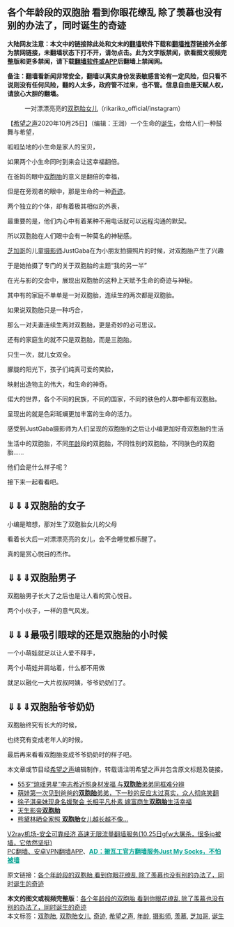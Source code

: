  <h2>各个年龄段的双胞胎 看到你眼花缭乱 除了羡慕也没有别的办法了，同时诞生的奇迹</h2> <p class="notice"><b>大陆网友注意：本文中的链接除此处和文末的<a href="https://github.com/bannedbook/fanqiang" >翻墙</a>软件下载和<a href="https://github.com/killgcd/justmysocks/blob/master/README.md">翻墙推荐</a>链接外全部为禁网链接，未翻墙状态下打不开，请勿点击。此为文字版禁闻，欲看图文视频完整版和更多禁闻，请下载<a href="https://github.com/bannedbook/fanqiang">翻墙软件或APP</a>后翻墙上禁闻网。</p><p>备注：翻墙看新闻非常安全，翻墙以真实身份发表敏感言论有一定风险，但只看不说则没有任何风险，翻的人太多，政府管不过来，也不管。信息自由是天赋人权，请放心大胆的翻墙。</b></p>  <div class="entry"> <figure><figcaption>一对漂漂亮亮的<a href="https://www.bannedbook.org/bnews/tag/%E5%8F%8C%E8%83%9E%E8%83%8E%E5%A5%B3%E5%84%BF/" class="st_tag internal_tag" rel="tag" title="标签 双胞胎女儿 下的日志">双胞胎女儿</a>（rikariko_official/instagram）</figcaption></figure> <p>【<span class='wp_keywordlink_affiliate'><a href="https://www.soundofhope.org" title="希望之声" target="_blank">希望之声</a></span>2020年10月25日】（编辑：王润）一个生命的<a href="https://www.bannedbook.org/bnews/tag/%E8%AF%9E%E7%94%9F/" class="st_tag internal_tag" rel="tag" title="标签 诞生 下的日志">诞生</a>，会给人们一种鼓舞与希望，</p> <p>呱呱坠地的小生命是家人的宝贝，</p> <p>如果两个小生命同时到来会让这幸福翻倍。</p> <p>在爸妈的眼中<a href="https://www.bannedbook.org/bnews/tag/%e5%8f%8c%e8%83%9e%e8%83%8e/" class="st_tag internal_tag" rel="tag" title="标签 双胞胎 下的日志">双胞胎</a>的意义是翻倍的幸福，</p> <p>但是在旁观者的眼中，那是生命的一种<a href="https://www.bannedbook.org/bnews/tag/%e5%a5%87%e8%bf%b9/" class="st_tag internal_tag" rel="tag" title="标签 奇迹 下的日志">奇迹</a>。</p> <p></p> <p>两个独立的个体，却有着极其相似的外表，</p> <p>最重要的是，他们内心中有着某种不用电话就可以远程沟通的默契。</p> <p>所以双胞胎在人们眼中会有一种莫名的神秘感。</p> <p></p> <p><a href="https://www.bannedbook.org/bnews/tag/%e8%8a%9d%e5%8a%a0%e5%93%a5/" class="st_tag internal_tag" rel="tag" title="标签 芝加哥 下的日志">芝加哥</a>的儿童<a href="https://www.bannedbook.org/bnews/tag/%e6%91%84%e5%bd%b1%e5%b8%88/" class="st_tag internal_tag" rel="tag" title="标签 摄影师 下的日志">摄影师</a>JustGaba在为小朋友拍摄照片的时候，对双胞胎产生了兴趣</p> <p>于是她拍摄了专门的关于双胞胎的主题“我的另一半”</p> <p></p> <p>在光与影的交会中，展现出双胞胎的这种上天赋予生命的奇迹与神秘。</p> <p></p>  <p>其中有的家庭不单单是一对双胞胎，连续生的两次都是双胞胎。</p> <p>如果说双胞胎只是一种巧合，</p> <p>那么一对夫妻连续生两对双胞胎，更是奇妙的必可思议。</p> <p></p> <p>还有的家庭生的就不只是双胞胎，而是三胞胎。</p> <p>只生一次，就儿女双全。</p> <p></p> <p>朦胧的阳光下，孩子们纯真可爱的笑脸，</p> <p>映射出造物主的伟大，和生命的神奇。</p> <p></p> <p>偌大的世界，各个不同的民族，不同的国家，不同的肤色的人群中都有双胞胎。</p> <p>呈现出的就是色彩斑斓更加丰富的生命的活力。</p> <p></p> <p>感受到JustGaba摄影师为人们呈现的双胞胎的之后让小编更加好奇双胞胎的生活</p> <p>生活中的双胞胎，不同<a href="https://www.bannedbook.org/bnews/tag/%E5%B9%B4%E9%BE%84/" class="st_tag internal_tag" rel="tag" title="标签 年龄 下的日志">年龄</a>段的双胞胎，不同性别的双胞胎，不同肤色的双胞胎……</p>  <p>他们会是什么样子呢？</p> <p>接下来一起看看吧。</p> <h2><strong>⇓⇓⇓</strong>双胞胎的女子</h2> <p>小编是暗想，那对生了双胞胎女儿的父母</p> <p>看着长大后一对漂漂亮亮的女儿，会不会睡觉都乐醒了。</p> <p>真的是赏心悦目的杰作。</p> <p></p> <p></p> <p></p> <h2><strong>⇓⇓⇓</strong>双胞胎男子</h2> <p>双胞胎男子长大了之后也是让人看的赏心悦目。</p> <p>两个小伙子，一样的意气风发。</p> <p></p> <h2>⇓⇓⇓最吸引眼球的还是双胞胎的小时候</h2> <p>一个小萌娃就足以让人爱不释手，</p> <p>两个小萌娃并肩站着，什么都不用做</p> <p>就足以融化一大片叔叔阿姨，爷爷奶奶们了。</p> <p></p>  <p></p> <p></p> <p></p> <p></p> <p></p> <p></p> <p></p> <p></p> <h2><strong>⇓⇓⇓</strong>双胞胎爷爷奶奶</h2> <p>双胞胎终究有长大的时候，</p> <p>也终究有变成老年人的时候。</p> <p>最后再来看看双胞胎变成爷爷奶奶时的样子吧。</p> <p></p> <p></p> <p>本文章或节目经<a href="https://www.bannedbook.org/bnews/tag/%e5%b8%8c%e6%9c%9b%e4%b9%8b%e5%a3%b0/" class="st_tag internal_tag" rel="tag" title="标签 希望之声 下的日志">希望之声</a>编辑制作，转载请注明希望之声并包含原文标题及链接。</p> <ul class='op-related-articles' title='相关阅读'> <li><a href='https://www.bannedbook.org/bnews/yule/20201022/1418230.html' target='_blank'>55岁“琼瑶男星”李志希近照身材发福 与<b>双胞胎</b>弟弟同框难分辨</a></li> <li><a href='https://www.bannedbook.org/bnews/funmedia/20201020/1416975.html' target='_blank'>萌娃第一次见到爸爸的<b>双胞胎</b>弟弟，下一秒的反应太过真实，众人彻底笑翻</a></li> <li><a href='https://www.bannedbook.org/bnews/yule/20201017/1415492.html' target='_blank'>徐子淇亲妹现身名媛聚会 长相平凡朴素 嫁富商生<b>双胞胎</b>生活幸福</a></li> <li><a href='https://www.bannedbook.org/bnews/funmedia/20201011/1411843.html' target='_blank'>天生影帝<b>双胞胎</b></a></li> <li><a href='https://www.bannedbook.org/bnews/yule/20200914/1395912.html' target='_blank'>熊黛林晒全家照 <b>双胞胎</b>女儿越长越不像…</a></li> </ul> <p class="texttj"> <a href="https://www.bannedbook.org/forum23/topic22702.html" target="_blank">V2ray机场-安全可靠经济 高速无限流量翻墙服务(10.25日gfw大屠杀，很多ip被墙，它依然坚挺)</a><br/> <a href="https://github.com/bannedbook/fanqiang/wiki/%E7%A6%81%E9%97%BB%E7%BD%91%E5%AE%89%E5%8D%93%E7%BF%BB%E5%A2%99%E6%96%B0%E9%97%BBAPP" target="_blank">PC翻墙、安卓VPN翻墙APP</a>、<span onclick="window.open('https://github.com/killgcd/justmysocks/blob/master/README.md')" style="font-weight:bold;color:#00A191;cursor:pointer;text-decoration:underline;outline:none">AD：搬瓦工官方翻墙服务Just My Socks，不怕被墙</span></p><p>原文链接：<a class="src_link"  href="https://www.soundofhope.org/post/296975" target="_blank">各个年龄段的双胞胎 看到你眼花缭乱 除了羡慕也没有别的办法了，同时诞生的奇迹</a></p> <a name='sharetosocial'></a>       <div><b>本文的图文或视频完整版</b>：<a href='https://www.bannedbook.org/bnews/comments/20201026/1420229.html'>各个年龄段的双胞胎 看到你眼花缭乱 除了羡慕也没有别的办法了，同时诞生的奇迹</a></div>  </div><!--END ENTRY--> <div class="postfooter"> <div>本文标签：<a href="https://www.bannedbook.org/bnews/tag/%e5%8f%8c%e8%83%9e%e8%83%8e/" rel="tag">双胞胎</a>, <a href="https://www.bannedbook.org/bnews/tag/%E5%8F%8C%E8%83%9E%E8%83%8E%E5%A5%B3%E5%84%BF/" rel="tag">双胞胎女儿</a>, <a href="https://www.bannedbook.org/bnews/tag/%e5%a5%87%e8%bf%b9/" rel="tag">奇迹</a>, <a href="https://www.bannedbook.org/bnews/tag/%e5%b8%8c%e6%9c%9b%e4%b9%8b%e5%a3%b0/" rel="tag">希望之声</a>, <a href="https://www.bannedbook.org/bnews/tag/%E5%B9%B4%E9%BE%84/" rel="tag">年龄</a>, <a href="https://www.bannedbook.org/bnews/tag/%e6%91%84%e5%bd%b1%e5%b8%88/" rel="tag">摄影师</a>, <a href="https://www.bannedbook.org/bnews/tag/%E7%BE%A1%E6%85%95/" rel="tag">羡慕</a>, <a href="https://www.bannedbook.org/bnews/tag/%e8%8a%9d%e5%8a%a0%e5%93%a5/" rel="tag">芝加哥</a>, <a href="https://www.bannedbook.org/bnews/tag/%E8%AF%9E%E7%94%9F/" rel="tag">诞生</a></div>  </div><!--END POSTFOOTER--> 